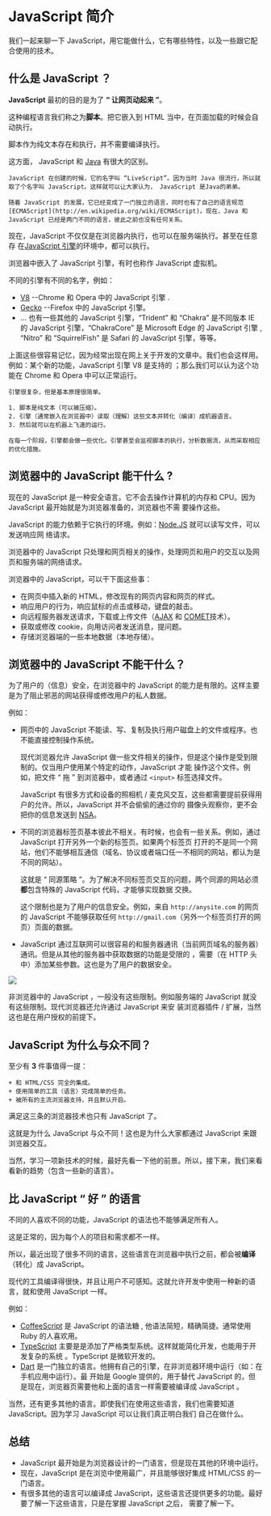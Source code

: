 # JavaScript 简介

我们一起来聊一下 JavaScript，用它能做什么，它有哪些特性，以及一些跟它配合使用的技术。

## 什么是 JavaScript ？

**JavaScript** 最初的目的是为了 **“ 让网页动起来 ”**。

这种编程语言我们称之为**脚本**。把它嵌入到 HTML 当中，在页面加载的时候会自动执行。

脚本作为纯文本存在和执行，并不需要编译执行。

这方面， JavaScript 和 [Java](http://en.wikipedia.org/wiki/Java) 有很大的区别。

```smart header="Why <u>Java</u>Script?"
JavaScript 在创建的时候，它的名字叫 “LiveScript”。因为当时 Java 很流行，所以就取了个名字叫 JavaScript。这样就可以让大家认为， JavaScript 是Java的弟弟。

随着 JavaScript 的发展，它已经变成了一门独立的语言，同时也有了自己的语言规范 [ECMAScript](http://en.wikipedia.org/wiki/ECMAScript)。现在，Java 和 JavaScript 已经是两门不同的语言，彼此之前也没有任何关系。
```

现在，JavaScript 不仅仅是在浏览器内执行，也可以在服务端执行。甚至在任意存
在[JavaScript 引擎](https://en.wikipedia.org/wiki/JavaScript_engine)的环境中，都可以执行。

浏览器中嵌入了 JavaScript 引擎，有时也称作 JavaScript 虚拟机。

不同的引擎有不同的名字，例如：

* [V8](<https://en.wikipedia.org/wiki/V8_(JavaScript_engine)>) --Chrome 和 Opera 中的 JavaScript 引擎 .
* [Gecko](<https://en.wikipedia.org/wiki/Gecko_(software)>) --Firefox 中的 JavaScript 引擎。
* ... 也有一些其他的 JavaScript 引擎，“Trident” 和 “Chakra” 是不同版本 IE 的 JavaScript 引擎，“ChakraCore” 是 Microsoft
	Edge 的 JavaScript 引擎 , “Nitro” 和 “SquirrelFish” 是 Safari 的 JavaScript 引擎，等等。

上面这些很容易记忆，因为经常出现在网上关于开发的文章中。我们也会这样用。例如：某个新的功能，JavaScript 引擎 V8 是支持的
；那么我们可以认为这个功能在 Chrome 和 Opera 中可以正常运行。

```smart header="How the engines work?"
引擎很复杂，但是基本原理很简单。

1. 脚本是纯文本（可以被压缩）。
2. 引擎（通常嵌入在浏览器中）读取（理解）这些文本并转化（编译）成机器语言。
3. 然后就可以在机器上飞速的运行。

在每一个阶段，引擎都会做一些优化。引擎甚至会监视脚本的执行，分析数据流，从而采取相应的优化措施。
```

## 浏览器中的 JavaScript 能干什么 ?

现在的 JavaScript 是一种安全语言。它不会去操作计算机的内存和 CPU。因为 JavaScript 最开始就是为浏览器准备的，浏览器也不需
要操作这些。

JavaScript 的能力依赖于它执行的环境。例如：[Node.JS](https://wikipedia.org/wiki/Node.js) 就可以读写文件，可以发送响应网
络请求。

浏览器中的 JavaScript 只处理和网页相关的操作，处理网页和用户的交互以及网页和服务端的网络请求。

浏览器中的 JavaScript，可以干下面这些事：

* 在网页中插入新的 HTML，修改现有的网页内容和网页的样式。
* 响应用户的行为，响应鼠标的点击或移动，键盘的敲击。
* 向远程服务器发送请求，下载或上传文件（[AJAX](<https://en.wikipedia.org/wiki/Ajax_(programming)>) 和
	[COMET](<https://en.wikipedia.org/wiki/Comet_(programming)>)技术）。
* 获取或修改 cookie，向用访问者发送消息，提问题。
* 存储浏览器端的一些本地数据（本地存储）。

## 浏览器中的 JavaScript **不**能干什么？

为了用户的（信息）安全，在浏览器中的 JavaScript 的能力是有限的。这样主要是为了阻止邪恶的网站获得或修改用户的私人数据。

例如：

* 网页中的 JavaScript 不能读、写、复制及执行用户磁盘上的文件或程序。也不能直接控制操作系统。

	现代浏览器允许 JavaScript 做一些文件相关的操作，但是这个操作是受到限制的。仅当用户使用某个特定的动作，JavaScript 才能
	操作这个文件。例如，把文件 “ 拖 ” 到浏览器中，或者通过 `<input>` 标签选择文件。

	JavaScript 有很多方式和设备的照相机 / 麦克风交互，这些都需要提前获得用户的允许。所以，JavaScript 并不会偷偷的通过你的
	摄像头观察你，更不会把你的信息发送到 [NSA](https://en.wikipedia.org/wiki/National_Security_Agency)。

- 不同的浏览器标签页基本彼此不相关。有时候，也会有一些关系。例如，通过 JavaScript 打开另外一个新的标签页。如果两个标签页
	打开的不是同一个网站，他们不能够相互通信（域名、协议或者端口任一不相同的网站，都认为是不同的网站）。

	这就是 “ 同源策略 ”。为了解决不同标签页交互的问题，两个同源的网站必须**都**包含特殊的 JavaScript 代码，才能够实现数据
	交换。

	这个限制也是为了用户的信息安全。例如，来自 `http://anysite.com` 的网页的 JavaScript 不能够获取任何
	`http://gmail.com`（另外一个标签页打开的网页）页面的数据。

- JavaScript 通过互联网可以很容易的和服务器通讯（当前网页域名的服务器）通讯。但是从其他的服务器中获取数据的功能是受限的
	，需要（在 HTTP 头中）添加某些参数。这也是为了用户的数据安全。

![](limitations.png)

非浏览器中的 JavaScript ，一般没有这些限制。例如服务端的 JavaScript 就没有这些限制。现代浏览器还允许通过 JavaScript 来安
装浏览器插件 / 扩展，当然这也是在用户授权的前提下。

## JavaScript 为什么与众不同？

至少有 **3** 件事值得一提：

```compare
+ 和 HTML/CSS 完全的集成。
+ 使用简单的工具（语言）完成简单的任务。
+ 被所有的主流浏览器支持，并且默认开启。
```

满足这三条的浏览器技术也只有 JavaScript 了。

这就是为什么 JavaScript 与众不同！这也是为什么大家都通过 JavaScript 来跟浏览器交互。

当然，学习一项新技术的时候，最好先看一下他的前景。所以，接下来，我们来看看新的趋势（包含一些新的语言）。

## 比 JavaScript “ 好 ” 的语言

不同的人喜欢不同的功能，JavaScript 的语法也不能够满足所有人。

这是正常的，因为每个人的项目和需求都不一样。

所以，最近出现了很多不同的语言，这些语言在浏览器中执行之前，都会被**编译**（转化）成 JavaScript。

现代的工具编译得很快，并且让用户不可感知。这就允许开发中使用一种新的语言，就和使用 JavaScript 一样。

例如：

* [CoffeeScript](http://coffeescript.org/) 是 JavaScript 的语法糖 , 他语法简短，精确简捷。通常使用 Ruby 的人喜欢用。
* [TypeScript](http://www.typescriptlang.org/) 主要是是添加了严格类型系统。这样就能简化开发，也能用于开发复杂的系统
	。TypeScript 是微软开发的。
* [Dart](https://www.dartlang.org/) 是一门独立的语言。他拥有自己的引擎，在非浏览器环境中运行（如：在手机应用中运行）。最
	开始是 Google 提供的，用于替代 JavaScript 的，但是现在，浏览器页需要他和上面的语言一样需要被编译成 JavaScript 。

当然，还有更多其他的语言。即使我们在使用这些语言，我们也需要知道 JavaScript。因为学习 JavaScript 可以让我们真正明白我们
自己在做什么。

## 总结

* JavaScript 最开始是为浏览器设计的一门语言，但是现在其他的环境中运行。
* 现在，JavaScript 是在浏览中使用最广，并且能够很好集成 HTML/CSS 的一门语言。
* 有很多其他的语言可以编译成 JavaScript，这些语言还提供更多的功能。最好要了解一下这些语言，只是在掌握 JavaScript 之后，
	需要了解一下。
